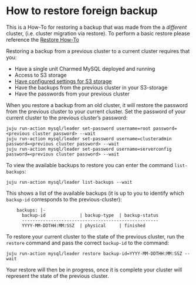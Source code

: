 # How to restore foreign backup

This is a How-To for restoring a backup that was made from the a *different* cluster, (i.e. cluster migration via restore). To perform a basic restore please reference the [Restore How-To](/t/charmed-mysql-how-to-restore-backup/9908?channel=8.0)

Restoring a backup from a previous cluster to a current cluster requires that you:
- Have a single unit Charmed MySQL deployed and running
- Access to S3 storage
- [Have configured settings for S3 storage](/t/charmed-mysql-how-to-configure-s3/9894?channel=8.0)
- Have the backups from the previous cluster in your S3-storage
- Have the passwords from your previous cluster

When you restore a backup from an old cluster, it will restore the password from the previous cluster to your current cluster. Set the password of your current cluster to the previous cluster’s password:
```shell
juju run-action mysql/leader set-password username=root password=<previous cluster password> --wait
juju run-action mysql/leader set-password username=clusteradmin password=<previous cluster password> --wait
juju run-action mysql/leader set-password username=serverconfig password=<previous cluster password> --wait
```

To view the available backups to restore you can enter the command `list-backups`:
```shell
juju run-action mysql/leader list-backups --wait
```

This shows a list of the available backups (it is up to you to identify which `backup-id` corresponds to the previous-cluster):
```shell
    backups: |-
      backup-id             | backup-type  | backup-status
      ----------------------------------------------------
      YYYY-MM-DDTHH:MM:SSZ  | physical     | finished
```

To restore your current cluster to the state of the previous cluster, run the `restore` command and pass the correct `backup-id` to the command:
 ```shell
juju run-action mysql/leader restore backup-id=YYYY-MM-DDTHH:MM:SSZ --wait
```

Your restore will then be in progress, once it is complete your cluster will represent the state of the previous cluster.